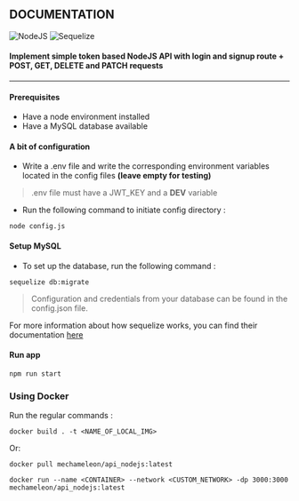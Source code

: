 ## DOCUMENTATION ##

![NodeJS](https://img.shields.io/badge/NodeJS-100%25-5FA04E?logo=nodedotjs)
![Sequelize](https://img.shields.io/badge/Sequelize-MySQL-blue?logo=sequelize)

#### Implement simple token based NodeJS API with login and signup route + POST, GET, DELETE and PATCH requests

***

#### Prerequisites

- Have a node environment installed
- Have a MySQL database available

#### A bit of configuration

- Write a .env file and write the corresponding environment variables located in the config files <strong>(leave empty for testing)</strong> 

>
> .env file must have a JWT_KEY and a __DEV__ variable
>

- Run the following command to initiate config directory :

```
node config.js
```
#### Setup MySQL

- To set up the database, run the following command :

```
sequelize db:migrate

```

> Configuration and credentials from your database can be found in the config.json file. 

For more information about how sequelize works, you can find their documentation [here](https://sequelize.org/)

#### Run app

```
npm run start
```

### Using Docker

Run the regular commands :

```
docker build . -t <NAME_OF_LOCAL_IMG> 
```

Or:

```
docker pull mechameleon/api_nodejs:latest
```

```
docker run --name <CONTAINER> --network <CUSTOM_NETWORK> -dp 3000:3000 mechameleon/api_nodejs:latest
```

